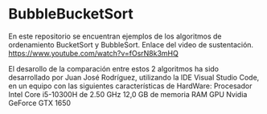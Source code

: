 # BubbleBucketSort
En este repositorio se encuentran ejemplos de los algoritmos de ordenamiento BucketSort y BubbleSort.
Enlace del video de sustentación.
https://www.youtube.com/watch?v=fOsrN8k3mHQ

El desarollo de la comparación entre estos 2 algoritmos ha sido desarrollado por Juan José Rodríguez, utilizando la IDE Visual Studio Code, en un equipo con las siguientes características de HardWare:
Procesador Intel Core i5-10300H de 2.50 GHz
12,0 GB de memoria RAM
GPU Nvidia GeForce GTX 1650